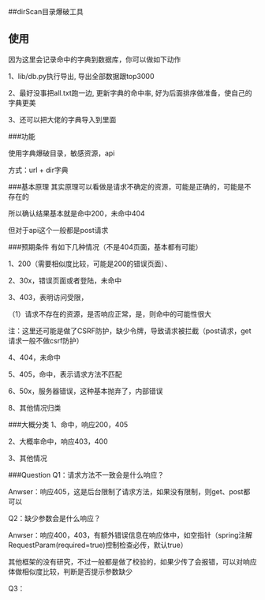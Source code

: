 ##dirScan目录爆破工具

## 使用 ##

因为这里会记录命中的字典到数据库，你可以做如下动作

1、lib/db.py执行导出, 导出全部数据跟top3000

2、最好没事把all.txt跑一边, 更新字典的命中率, 好为后面排序做准备，使自己的字典更美

3、还可以把大佬的字典导入到里面

###功能

使用字典爆破目录，敏感资源，api

方式：url + dir字典

###基本原理
其实原理可以看做是请求不确定的资源，可能是正确的，可能是不存在的

所以确认结果基本就是命中200，未命中404

但对于api这个一般都是post请求

###预期条件
有如下几种情况（不是404页面，基本都有可能）

1、200（需要相似度比较，可能是200的错误页面）、

2、30x，错误页面或者登陆，未命中

3、403，表明访问受限，

   （1）请求不存在的资源，是否响应正常，是，则命中的可能性很大
		
   注：这里还可能是做了CSRF防护，缺少令牌，导致请求被拦截（post请求，get请求一般不做csrf防护）
   
4、404，未命中

5、405，命中，表示请求方法不匹配

6、50x，服务器错误，这种基本抛弃了，内部错误

8、其他情况归类

###大概分类
1、命中，响应200，405

2、大概率命中，响应403，400

3、其他情况


###Question
Q1：请求方法不一致会是什么响应？

Anwser：响应405，这是后台限制了请求方法，如果没有限制，则get、post都可以

Q2：缺少参数会是什么响应？

Anwser：响应400，403，有额外错误信息在响应体中，如空指针（spring注解RequestParam(required=true)控制检查必传，默认true）

   其他框架的没有研究，不过一般都是做了校验的，如果少传了会报错，可以对响应体做相似度比较，判断是否提示参数缺少


Q3：